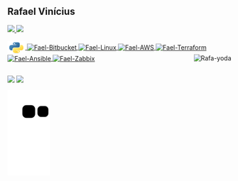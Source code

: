 ## Rafael Vinícius 
 <div>
  <a href="https://github.com/faelvinicius">
  <img height="180em" src="https://github-readme-stats.vercel.app/api?username=faelvinicius&show_icons=true&theme=dark&include_all_commits=true&count_private=true"/>
  <img height="180em" src="https://github-readme-stats.vercel.app/api/top-langs/?username=faelvinicius&layout=compact&langs_count=7&theme=dark"/>
</div>
<div style="display: inline_block"><br>
  <img align="center" alt="Fael-Python" height="30" width="40" src="https://raw.githubusercontent.com/devicons/devicon/master/icons/python/python-original.svg">
  <img align="center" alt="Fael-Bitbucket" height="30" width="40" src="https://cdn.jsdelivr.net/gh/devicons/devicon/icons/bitbucket/bitbucket-original.svg">  
  <img align="center" alt="Fael-Linux" height="30" width="40" src="https://cdn.jsdelivr.net/gh/devicons/devicon/icons/linux/linux-original.svg">  
  <img align="center" alt="Fael-AWS" height="30" width="40" src="https://cdn.jsdelivr.net/gh/devicons/devicon/icons/amazonwebservices/amazonwebservices-original.svg">    
  <img align="center" alt="Fael-Terraform" height="30" width="40" src="https://cdn.icon-icons.com/icons2/2107/PNG/512/file_type_terraform_icon_130125.png">    
  <img align="center" alt="Fael-Ansible" height="40" width="40" src="https://cdn.icon-icons.com/icons2/2389/PNG/512/ansible_logo_icon_145495.png">        
  <img align="center" alt="Fael-Zabbix" height="40" width="40" src="https://cdn.icon-icons.com/icons2/2699/PNG/512/zabbix_logo_icon_167937.png">   
  <img align="right" alt="Rafa-yoda" src="https://cdn.discordapp.com/attachments/795358919417397249/825430589581688872/hi.gif">
</div>
  
  ##
 
<div> 
  <a href="https://instagram.com/faelvinicius" target="_blank"><img src="https://img.shields.io/badge/-Instagram-%23E4405F?style=for-the-badge&logo=instagram&logoColor=white" target="_blank"></a>
  <a href = "mailto:rafaelviniciuscardoso@gmail.com"><img src="https://img.shields.io/badge/-Gmail-%23333?style=for-the-badge&logo=gmail&logoColor=white" target="_blank"></a>

  ![Snake animation](https://github.com/rafaballerini/rafaballerini/blob/output/github-contribution-grid-snake.svg)
 
</div>











<!--
**faelvinicius/faelvinicius** is a ✨ _special_ ✨ repository because its `README.md` (this file) appears on your GitHub profile.

Here are some ideas to get you started:

- 🔭 I’m currently working on ...
- 🌱 I’m currently learning ...
- 👯 I’m looking to collaborate on ...
- 🤔 I’m looking for help with ...
- 💬 Ask me about ...
- 📫 How to reach me: ...
- 😄 Pronouns: ...
- ⚡ Fun fact: ...
-->
